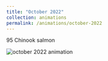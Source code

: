 ```yaml
---
title: "October 2022"
collection: animations
permalink: /animations/october-2022
---
```


95 Chinook salmon

![october 2022 animation](/files/oct22-anim-satellite.gif)